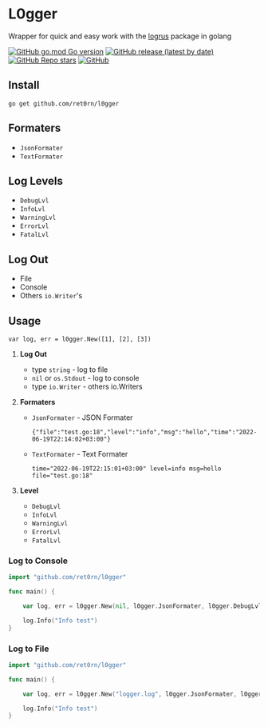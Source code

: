 # L0gger 
<!-- [![Build Status](https://app.travis-ci.com/ret0rn/l0gger.svg?branch=master)](https://app.travis-ci.com/ret0rn/l0gger) -->

Wrapper for quick and easy work with the [logrus](https://github.com/sirupsen/logrus) package in golang


[![GitHub go.mod Go version](https://img.shields.io/github/go-mod/go-version/ret0rn/l0gger?style=plastic)](https://github.com/ret0rn/l0gger/blob/master/go.mod)
[![GitHub release (latest by date)](https://img.shields.io/github/v/release/ret0rn/l0gger?style=plastic)](https://github.com/ret0rn/l0gger/releases)
[![GitHub Repo stars](https://img.shields.io/github/stars/ret0rn/l0gger?style=plastic)](https://github.com/ret0rn/l0gger/stargazers)
[![GitHub](https://img.shields.io/github/license/ret0rn/l0gger?style=plastic)](https://github.com/ret0rn/l0gger/blob/master/LICENSE)




 ## Install 

```
go get github.com/ret0rn/l0gger
```


 ## Formaters 

 - ```JsonFormater```
 - ```TextFormater```

 ## Log Levels
- ```DebugLvl```
- ```InfoLvl```
- ```WarningLvl```
- ```ErrorLvl```
- ```FatalLvl ```


## Log Out

- File
- Сonsole
- Others ```io.Writer```'s

## Usage

```golang
var log, err = l0gger.New([1], [2], [3]) 
```
1. **Log Out** 

	- type ```string``` - log to file
	- ```nil``` or ```os.Stdout``` - log to console 
	- type ```io.Writer``` - others io.Writers
2. **Formaters**
	- ```JsonFormater``` - JSON Formater
	
		```{"file":"test.go:18","level":"info","msg":"hello","time":"2022-06-19T22:14:02+03:00"}```

	- ```TextFormater``` - Text Formater

		```time="2022-06-19T22:15:01+03:00" level=info msg=hello file="test.go:18"```
3. **Level**
	- ```DebugLvl```
	- ```InfoLvl```
	- ```WarningLvl```
	- ```ErrorLvl```
	- ```FatalLvl ```


### Log to Console 
```go
import "github.com/ret0rn/l0gger"

func main() {

	var log, err = l0gger.New(nil, l0gger.JsonFormater, l0gger.DebugLvl)

	log.Info("Info test")
}
```

### Log to File
```go
import "github.com/ret0rn/l0gger"

func main() {

	var log, err = l0gger.New("logger.log", l0gger.JsonFormater, l0gger.DebugLvl)

	log.Info("Info test")
}
```
